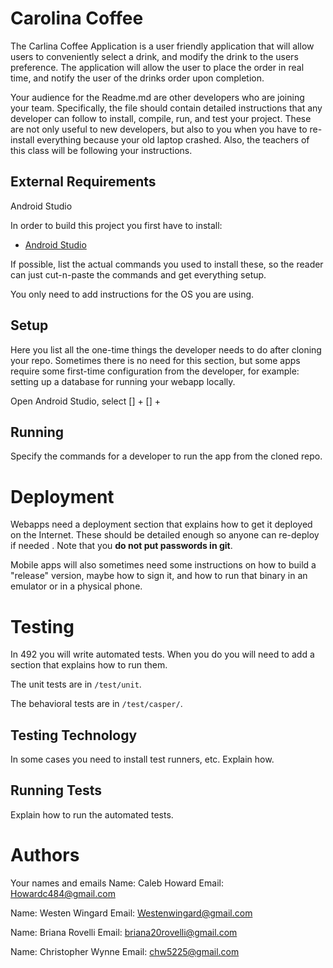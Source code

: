 # Carolina Coffee

The Carlina Coffee Application is a user friendly application that will allow users to conveniently
select a drink, and modify the drink to the users preference. The application will allow the
user to place the order in real time, and notify the user of the drinks order upon completion.

Your audience for the Readme.md are other developers who are joining your team.
Specifically, the file should contain detailed instructions that any developer
can follow to install, compile, run, and test your project. These are not only
useful to new developers, but also to you when you have to re-install everything
because your old laptop crashed. Also, the teachers of this class will be
following your instructions.

## External Requirements

Android Studio

In order to build this project you first have to install:

* [Android Studio](https://developer.android.com/)


If possible, list the actual commands you used to install these, so the reader
can just cut-n-paste the commands and get everything setup.

You only need to add instructions for the OS you are using.

## Setup

Here you list all the one-time things the developer needs to do after cloning
your repo. Sometimes there is no need for this section, but some apps require
some first-time configuration from the developer, for example: setting up a
database for running your webapp locally.

Open Android Studio, select [] + [] +

## Running

Specify the commands for a developer to run the app from the cloned repo.

# Deployment

Webapps need a deployment section that explains how to get it deployed on the
Internet. These should be detailed enough so anyone can re-deploy if needed
. Note that you **do not put passwords in git**.

Mobile apps will also sometimes need some instructions on how to build a
"release" version, maybe how to sign it, and how to run that binary in an
emulator or in a physical phone.

# Testing

In 492 you will write automated tests. When you do you will need to add a
section that explains how to run them.

The unit tests are in `/test/unit`.

The behavioral tests are in `/test/casper/`.

## Testing Technology

In some cases you need to install test runners, etc. Explain how.

## Running Tests

Explain how to run the automated tests.

# Authors
Your names and emails
Name: Caleb Howard
Email: Howardc484@gmail.com

Name: Westen Wingard
Email: Westenwingard@gmail.com

Name: Briana Rovelli
Email: briana20rovelli@gmail.com

Name: Christopher Wynne
Email: chw5225@gmail.com


